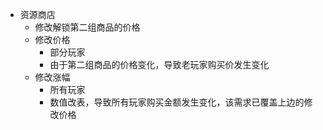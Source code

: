 - 资源商店
	- 修改解锁第二组商品的价格
	- 修改价格
		- 部分玩家
		- 由于第二组商品的价格变化，导致老玩家购买价发生变化
	- 修改涨幅
		- 所有玩家
		- 数值改表，导致所有玩家购买金额发生变化，该需求已覆盖上边的修改价格
